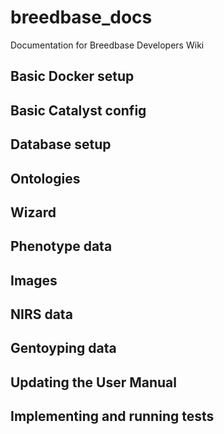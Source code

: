 # breedbase_docs
Documentation for Breedbase Developers Wiki

## Basic Docker setup

## Basic Catalyst config

## Database setup

## Ontologies

## Wizard

## Phenotype data

## Images

## NIRS data

## Gentoyping data

## Updating the User Manual

## Implementing and running tests
